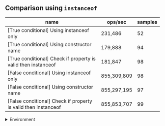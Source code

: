 ## Comparison using `instanceof`

|name|ops/sec|samples|
|-|-|-|
|[True conditional] Using instanceof only|231,486|52|
|[True conditional] Using constructor name|179,888|94|
|[True conditional] Check if property is valid then instanceof |181,847|98|
|[False conditional] Using instanceof only|855,309,809|98|
|[False conditional] Using constructor name|855,297,195|97|
|[False conditional] Check if property is valid then instanceof |855,853,707|99|


<details>
<summary>Environment</summary>

* __Machine:__ linux x64 | 4 vCPUs | 7.6GB Mem
* __Run:__ Tue Nov 07 2023 18:41:58 GMT+0000 (Coordinated Universal Time)
</details>

<!--
{"environment":{"platform":"linux","arch":"x64","cpus":4,"totalMemory":7.6085662841796875},"benchmarks":[{"name":"[True conditional] Using instanceof only","opsSec":231485.78453562036,"samples":3},{"name":"[True conditional] Using constructor name","opsSec":179888.0491143693,"samples":3},{"name":"[True conditional] Check if property is valid then instanceof ","opsSec":181846.87452778968,"samples":3},{"name":"[False conditional] Using instanceof only","opsSec":855309808.6763289,"samples":9},{"name":"[False conditional] Using constructor name","opsSec":855297194.911394,"samples":7},{"name":"[False conditional] Check if property is valid then instanceof ","opsSec":855853707.3279694,"samples":6}]}-->
